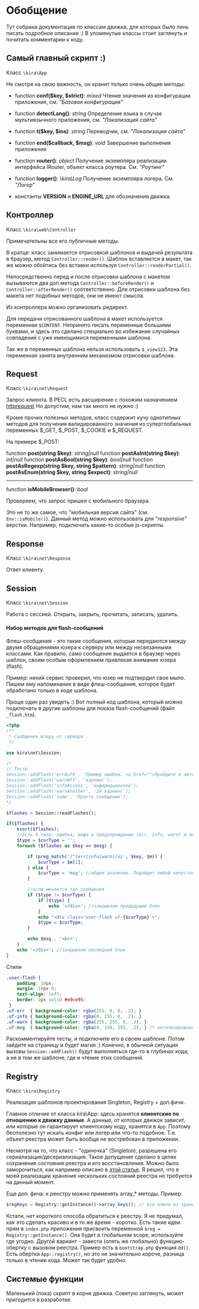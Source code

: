 # Обобщение

Тут собрана документация по классам движка, для которых было лень писать подробное описание :) В упомянутые классы стоит заглянуть и почитать комментарии к коду.

## Самый главный скрипт :)

Класс `\kira\App`

Не смотря на свою важность, он хранит только очень общие методы:

- function __conf($key, $strict)__: _mixed_
Чтение значения из конфигурации приложения, см. *"Базовая конфигурация"*

- function __detectLang()__: _string_
Определение языка в случае мультиязычного приложения,  см. *"Локализация сайта"*

- function __t($key, $ins)__: _string_
Переводчик,  см. *"Локализация сайта"*

- function __end($callback, $msg)__: _void_
Завершение выполнения приложения

- function __router()__: _object_
Получение экземпляра реализации интерфейса IRouter, объект класса роутера. См. *"Роутинг"*

- function __logger()__: _\kira\Log_
Получение экземпляра логера. См. *"Логер"*

- константы **VERSION** и **ENGINE_URL** для обозначения движка.

## Контроллер

Класс `\kira\web\Controller`

Примечательны все его публичные методы.

В кратце: класс занимается отрисовкой шаблонов и выдачей результата в браузер, метод `Controller::render()`. Шаблон вставляется в макет, так же можно обойтись без вставки используя `Controller::renderPartial()`.

Непосредственно перед и после отрисовки шаблона с макетом вызываются два доп.метода `Controller::beforeRender()` и `Controller::afterRender()` соответственно. Для отрисовки шаблона без макета нет подобных методов, они не имеют смысла.

Из контроллера можно организовать редирект.

Для передачи отрисованного шаблона в макет используется переменная `$CONTENT`. Непринято писать переменные большими буквами, и здесь это сделано специально во избежание случайных совпадений с уже имеющимися переменными шаблона.

Так же в переменных шаблона нельзя использовать `$_view123`. Эта переменная занята внутренним механизмом отрисовки шаблона.

## Request

Класс `\kira\net\Request`

Запрос клиента. В PECL есть расширение с похожим назначением [httprequest](http://php.net/manual/en/class.httprequest.php) Но допустим, нам так много не нужно :)

Кроме прочих полезных методов, класс содержит кучу однотипных методов для получения валидированного значения из суперглобальных переменных $_GET, $_POST, $_COOKIE и $_REQUEST.

На примере $_POST:

function __post(string $key)__: _string|null_
function __postAsInt(string $key)__: _int|null_
function __postAsBool(string $key)__: _bool|null_
function __postAsRegexp(string $key, string $pattern)__: _string|null_
function __postAsEnum(string $key, string $expect)__: _string|null_

---

function __isMobileBrowser()__: _bool_

Проверяем, что запрос пришел с мобильного браузера.

Это не то же самое, что "мобильная версия сайта" (см. `Env::isMobile()`). Данный метод можно использовать для *"responsive"* верстки. Например, подключать какие-то особые js-скрипты.

## Response

Класс `\kira\net\Response`

Ответ клиенту.

## Session

Класс `\kira\net\Session`

Работа с сессией. Открыть, закрыть, прочитать, записать, удалить.

#### Набор методов для flash-сообщений

Флеш-сообщения - это такие сообщения, которые передаются между двумя обращениями юзера к серверу или между несвязанными классами. Как правило, само сообщение выдается в браузер через шаблон, своим особым оформлением привлекая внимание юзера (flash).

Пример: некий сервис проверил, что юзер не подтвердил свое мыло. Пишем ему напоминание в виде флеш-сообщения, которое будет обработано только в коде шаблона.

Проще один раз увидеть :) Вот полный код шаблона, который можно подключать в другие шаблоны для показа flash-сообщений (файл `_flash.htm`).

```PHP
<?php
/**
 * Сообщения юзеру от сервера
 */

use kira\net\Session;

/*
// Тесты
Session::addFlash('errAuth', 'Пример ошибки. <a href="">Пройдите в авторизацию</a>');
Session::addFlash('warnWtf', 'варнинг');
Session::addFlash('infoAccess', 'информационное');
Session::addFlash('warnAnother', '2й варнинг');
Session::addFlash('some', 'Просто сообщение');
*/

$flashes = Session::readFlashes();

if($flashes) {
    ksort($flashes);
    //Есть 4 типа: ошибка, инфо и предупреждение (err, info, warn) и любое другое значение.
    $type = $curType = '';
    foreach ($flashes as $key => $msg) {

        if (preg_match('/^(err|info|warn)/ui', $key, $m)) {
            $curType = $m[1];
        } else {
            $curType = 'msg'; //общее значение. Подойдет любой непустой текст.
        }

        //если меняется тип сообщения
        if ($type != $curType) {
            if ($type) {
                echo '</div>'; //закрываем предыдущий блок
            }
            echo "<div class='user-flash uf-{$curType}'>";
            $type = $curType;
        }

        echo $msg . '<br>';
    }
    echo '</div>'; //закрываем последний блок
}
```

Стили

```CSS
.user-flash {
    padding: 10px;
    margin: 10px 0;
    text-align: left;
    border: 2px solid #e0ce95;
 }
.uf-err  { background-color: rgba(255, 0, 0, .2); }
.uf-info { background-color: rgba(0, 255, 0, .2); }
.uf-warn { background-color: rgba(255, 255, 0, .3); }
.uf-msg  { background-color: rgba(0, 150, 255, .2); } /* нетипизированное сообщение */

```

Раскомментируйте тесты, и подключите его в своем шаблоне. Потом зайдите на страницу и будет магия :) Конечно, в обычной ситуация вызовы `Session::addFlash()` будут выполняться где-то в глубинах кода, а не в том же шаблоне, где и чтение этих сообщений.

## Registry

Класс `\kira\Registry`

Реализация шаблонов проектирования Singleton, Registry + доп.фичи.

Главное отличие от класса kira\App: здесь хранятся **клиентские по отношению к движку данные**. А данные, от которых движок зависит, или которые он гарантирует клиентскому коду, хранятся в `App`. Поэтому бесполезно тут искать конфиг или логер или что-то подобное. Т.е. объект реестра может быть вообще не востребован в приложении.

Несмотря на то, что класс - "одиночка" (Singleton), разрешена его сериализация/десериализация. Такое допущение сделано в целях сохранения состояния реестра и его восстановления. Можно было заморочиться, как например описано в [этой статье](http://i-novice.net/shablon-proektirovaniya-reestr/). Я решил, что в моей реализации хранение нескольких состояний реестра не требуется на данный момент.

Еще доп. фича: к реестру можно применять array\_\* методы. Пример:

```PHP
$regKeys = Registry::getInstance()->array_keys(); // все ключи из хранилища реестра
```

Кстати, нет короткого способа обратиться к реестру. Я не придумал, как это сделать красиво и в то же время - коротко. Есть такие идеи: прям в `index.php` приложения присвоить переменной `$reg = Registry::getInstance()`. Она будет в глобальном scope, используйте где угодно. Другой вариант - завести (опять же глобально) функцию-обертку с вызовом реестра. Пример есть в `bootstrap.php` функция `dd()`. Есть обертка `App::registry()`, но это не значительно короче, разница только в чтении кода. Может так будет удобно.

## Системые функции

Маленький (пока) скрипт в корне движка. Советую заглянуть, может пригодится в разработке.
